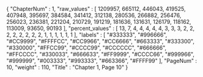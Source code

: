 {
  "ChapterNum" : 1,
  "raw_values" : [
    1209957,
    665112,
    446043,
    419525,
    407948,
    395697,
    384584,
    341412,
    312138,
    280536,
    266882,
    256476,
    256023,
    236381,
    221204,
    210729,
    191219,
    181636,
    131631,
    126179,
    118162,
    113009,
    93650,
    90193
  ],
  "percent_values" : [
    13,
    7,
    4,
    4,
    4,
    4,
    4,
    3,
    3,
    3,
    2,
    2,
    2,
    2,
    2,
    2,
    2,
    2,
    1,
    1,
    1,
    1,
    1,
    1
  ],
  "labels" : [
    "#333333",
    "#996666",
    "#CC9999",
    "#FFFFCC",
    "#CC9966",
    "#CC6666",
    "#663333",
    "#333300",
    "#330000",
    "#FFCC99",
    "#CCCC99",
    "#CCCCCC",
    "#666666",
    "#FFCCCC",
    "#330033",
    "#666633",
    "#FF9999",
    "#CCCC66",
    "#999966",
    "#999999",
    "#003333",
    "#993333",
    "#663366",
    "#FFFF99"
  ],
  "PageNum" : 10,
  "weight" : 110,
  "Title" : "Chapter 1, Page 10"
}
